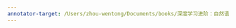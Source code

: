 ```yaml
---
annotator-target: /Users/zhou-wentong/Documents/books/深度学习进阶：自然语言处理\ \(斋藤康毅\)1\ \(Z-Library\).pdf
---
```

